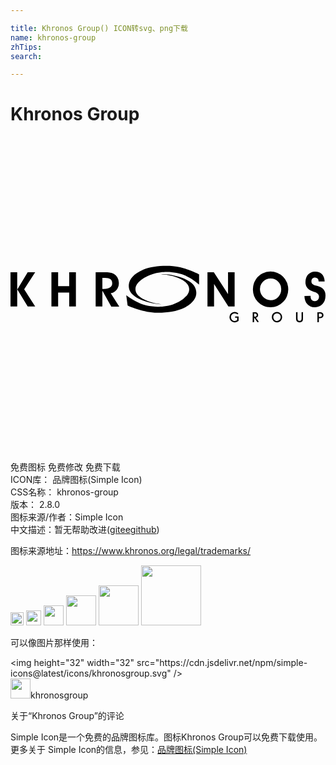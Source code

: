 ```yaml
---

title: Khronos Group() ICON转svg、png下载
name: khronos-group
zhTips: 
search: 

---
```


# Khronos Group  <small style="font-size: 60%;font-weight: 100"></small>

<div id="svg" class="svg-wrap">
<svg role="img" viewBox="0 0 24 24" xmlns="http://www.w3.org/2000/svg"><title>Khronos Group icon</title><path d="M.511 12.946H0v-2.615h.511v2.615zm.008-1.299l.791-1.316h.571l-.839 1.298.839 1.316h-.57l-.792-1.298zm3.11.238v1.061h-.511v-2.615h.511v1.061h.843v-1.061h.511v2.615h-.51v-1.061h-.844zm3.37 1.061h-.511v-2.615h.621c.198 0 .345.006.442.021a.787.787 0 0 1 .587.358.82.82 0 0 1 .117.439.806.806 0 0 1-.167.515.743.743 0 0 1-.453.269l.653 1.014h-.609l-.678-1.212-.002 1.211zm0-1.34h.114c.208 0 .365-.037.474-.112a.377.377 0 0 0 .161-.328c0-.139-.045-.241-.136-.307-.09-.066-.231-.099-.422-.099h-.191v.846zm8.51 1.34h-.502v-2.615h.485L16.574 12v-1.669h.502v2.615h-.475l-1.092-1.72v1.72zm2.962-1.313a1.353 1.353 0 0 1 .228-.765c.129-.189.292-.333.487-.435a1.358 1.358 0 0 1 1.141-.053 1.37 1.37 0 0 1 .731.729 1.413 1.413 0 0 1 .005 1.04c-.065.164-.159.31-.283.436a1.327 1.327 0 0 1-.963.413c-.195 0-.374-.035-.54-.105a1.27 1.27 0 0 1-.436-.309 1.34 1.34 0 0 1-.37-.951zm.535-.018a.854.854 0 0 0 .221.58.83.83 0 0 0 .274.201.765.765 0 0 0 .316.071.762.762 0 0 0 .576-.244.847.847 0 0 0 .232-.608.78.78 0 0 0-.235-.569.764.764 0 0 0-.564-.236.799.799 0 0 0-.582.235.775.775 0 0 0-.238.57zm3.389.522l.469-.001v.037c0 .11.028.198.085.263a.286.286 0 0 0 .227.099.32.32 0 0 0 .241-.092.347.347 0 0 0 .089-.25c0-.168-.12-.289-.36-.362a1.981 1.981 0 0 1-.074-.023c-.203-.063-.354-.154-.452-.27a.665.665 0 0 1-.147-.443c0-.245.068-.443.204-.591a.702.702 0 0 1 .544-.223c.212 0 .381.066.506.198s.196.318.21.555h-.464v-.022a.271.271 0 0 0-.076-.2.268.268 0 0 0-.198-.076c-.084 0-.15.026-.199.079s-.072.124-.072.214c0 .039.005.072.015.101.01.03.026.056.048.079.049.054.155.103.316.15.072.019.127.035.165.049.179.061.312.148.398.262s.13.259.13.436c0 .27-.075.485-.225.649a.768.768 0 0 1-.595.245.733.733 0 0 1-.566-.236c-.141-.16-.215-.369-.219-.627zm-5.032 1.337l-.07.077a.334.334 0 0 0-.103-.065.292.292 0 0 0-.111-.021.26.26 0 0 0-.2.084c-.054.056-.08.124-.08.205s.027.15.08.205c.054.056.12.084.2.084a.29.29 0 0 0 .189-.067v-.173h-.155v-.102h.266v.336a.619.619 0 0 1-.147.085.436.436 0 0 1-.152.028.383.383 0 0 1-.395-.395.4.4 0 0 1 .233-.363.428.428 0 0 1 .32-.002.332.332 0 0 1 .125.084zm1.091-.094h.143a.83.83 0 0 1 .099.006.247.247 0 0 1 .068.022c.032.017.058.043.076.076s.028.072.028.114a.182.182 0 0 1-.048.128.213.213 0 0 1-.128.067l.229.31-.106.045-.252-.365v.347l-.112.009.003-.759zm.113.1v.238h.04c.048 0 .085-.01.112-.032a.112.112 0 0 0 .04-.09.106.106 0 0 0-.037-.087.181.181 0 0 0-.111-.03h-.044v.001zm1.738-.119a.377.377 0 0 1 .256.095.403.403 0 0 1-.097.665.39.39 0 0 1-.161.032.395.395 0 0 1-.257-.095.404.404 0 0 1-.138-.302.4.4 0 0 1 .254-.371.402.402 0 0 1 .143-.024zm0 .104a.26.26 0 0 0-.2.084c-.054.056-.08.124-.08.205s.027.15.08.205c.054.056.12.083.201.083a.284.284 0 0 0 .281-.289.279.279 0 0 0-.282-.288zm1.563-.095v.426c0 .09.012.154.035.191.023.036.062.054.117.054s.096-.017.12-.052.037-.092.037-.172v-.436l.108-.01v.473c0 .061-.004.108-.013.141s-.025.061-.045.085a.216.216 0 0 1-.087.059.318.318 0 0 1-.115.022c-.09 0-.159-.026-.203-.076-.045-.05-.067-.128-.067-.231v-.461l.113-.013zm1.515.01h.199c.085 0 .151.019.196.058.045.039.067.096.067.169 0 .07-.026.125-.077.167a.335.335 0 0 1-.213.061.832.832 0 0 1-.057-.003h-.003v.297l-.112.009v-.758zm.112.1v.25l.031.004a.433.433 0 0 0 .037.001c.054 0 .096-.01.124-.032a.114.114 0 0 0 .043-.096c0-.044-.013-.076-.039-.097-.026-.021-.067-.031-.123-.031h-.073v.001zm-12.03-.704c-.897-.032-2.123-.442-2.377-1.033-.219-.538-.001-1.165 1.034-1.61.615-.256 1.544-.328 2.261-.262 1.016.093 1.985.618 1.986.621v.737l-.001.049s-.315-.285-.709-.515c-.371-.217-.71-.369-1.384-.431-.158-.014-.426-.05-.861.01-.176.025-.423.043-.981.288a2.342 2.342 0 0 0-.476.285 2.953 2.953 0 0 0-.223.201c-.159.199-.243.349-.203.62.046.204.137.332.399.527.114.085.127.084.177.11.469.243.843.332 1.378.399m.03-2.294c.9-.004 2.176.356 2.507.937.291.528.156 1.162-.817 1.646-.578.28-1.496.389-2.219.351-1.026-.053-2.062-.54-2.063-.541l-.098-.735-.006-.049s.352.272.776.487c.399.201.758.341 1.438.376.159.009.431.032.857-.044.172-.031.417-.059.94-.325a1.98 1.98 0 0 0 .632-.512c.132-.205.196-.358.12-.626-.074-.201-.181-.325-.467-.51-.124-.08-.137-.079-.191-.103-.5-.223-.884-.297-1.428-.343"/></svg>
</div>
<detail full-name='khronos-group'></detail>

<div class="detail-page">
<p>
<span><span class="badge-success badge">免费图标</span> <span class="badge-success badge">免费修改</span>  <span class="badge-success badge">免费下载</span> </span>
<br/>
<span>
ICON库：
<span class="badge-secondary badge">品牌图标(Simple Icon)</span> 
</span>
<br/>
<span>
CSS名称：
<span class="badge-secondary badge">khronos-group</span> 
</span>

<br/>
<span>
版本：
<span class="badge-secondary badge">2.8.0</span> 
</span>
<br/>
<span>图标来源/作者：<span class="badge-light badge">Simple Icon</span></span> 
<br/>
<span class="zh-detail">中文描述：暂无<span class="help-link"><span>帮助改进</span>(<a href="https://gitee.com/liuwave/icon-helper/edit/master/json/brands/khronos-group.json" target="_blank" rel="noopener noreferrer">gitee</a><a href="https://github.com/liuwave/icon-helper/edit/master/json/brands/khronos-group.json" target="_blank" rel="noopener noreferrer">github</a></span>)</span><br/>
</p>
</div><div class="description description alert alert-light"><p>图标来源地址：<a href="https://www.khronos.org/legal/trademarks/" target="_blank" rel="noopener noreferrer">https://www.khronos.org/legal/trademarks/</a></p></div>
<div class="alert alert-dark">
<img height="21" width="21" src="https://cdn.jsdelivr.net/npm/simple-icons@latest/icons/khronosgroup.svg" />
<img height="24" width="24" src="https://cdn.jsdelivr.net/npm/simple-icons@latest/icons/khronosgroup.svg" />
<img height="32" width="32" src="https://cdn.jsdelivr.net/npm/simple-icons@latest/icons/khronosgroup.svg" />
<img height="48" width="48" src="https://cdn.jsdelivr.net/npm/simple-icons@latest/icons/khronosgroup.svg" />
<img height="64" width="64" src="https://cdn.jsdelivr.net/npm/simple-icons@latest/icons/khronosgroup.svg" />
<img height="96" width="96" src="https://cdn.jsdelivr.net/npm/simple-icons@latest/icons/khronosgroup.svg" />

</div>
<div>
  <p>可以像图片那样使用：    
  </p>
  <div class="alert alert-primary" style="font-size: 14px">
    &lt;img height="32" width="32" src="https://cdn.jsdelivr.net/npm/simple-icons@latest/icons/khronosgroup.svg" /&gt;
    <copy-btn content='<img height="32" width="32" src="https://cdn.jsdelivr.net/npm/simple-icons@latest/icons/khronosgroup.svg" />'></copy-btn>
  </div>
  <div class="alert alert-secondary">
    <img height="32" width="32" src="https://cdn.jsdelivr.net/npm/simple-icons@latest/icons/khronosgroup.svg" />khronosgroup
    <copy-btn content="khronosgroup" btn-title="复制图标名称"></copy-btn>
  </div>
</div>

<Vssue title="关于“Khronos Group”的评论" >关于“Khronos Group”的评论</Vssue>


<div><p>Simple Icon是一个免费的品牌图标库。图标Khronos Group可以免费下载使用。更多关于  Simple Icon的信息，参见：<a target="_blank" href="https://iconhelper.cn/brands.html">品牌图标(Simple Icon)</a>
</p></div>
